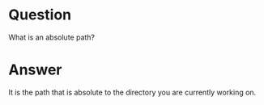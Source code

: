 # Question

What is an absolute path?

# Answer

It is the path that is absolute to the directory you are currently working on.
